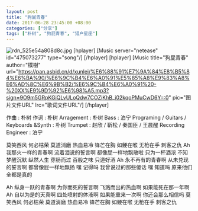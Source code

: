 ```yaml
---
layout: post
title: "狗屁青春"
date: 2017-06-28 23:45:00 +08:00
categories: ["分享"]
tags: ["朴树", "狗屁青春", "猎户星座"]
---
```


![rdn_525e54a808d8c.jpg][1]
[hplayer]
[Music server="netease" id="475073277" type="song"/]
[/hplayer]
[hplayer]
[Music title="狗屁青春" author="樸樹" url="https://pan.asbid.cn/d/xunlei/%E6%88%91%E7%9A%84%E8%B5%84%E6%BA%90/%E6%9C%B4%E6%A0%91%E5%85%A8%E9%83%A8%E6%AD%8C%E6%9B%B2/%E6%9C%B4%E6%A0%91%20-%20XX%E9%9D%92%E6%98%A5.mp3?sign=9O9m5GRpKGiQLvULoQdw7COZiKhB_i02kqoPMuCwD6Y=:0" pic="图片文件URL" lrc="歌词文件URL"/]
[/hplayer]


作曲 : 朴树
作词 : 朴树
Arragement : 朴树
Bass : 泊宁
Programing / Guitars / Keyboards &Synth : 朴树
Trumpet : 赵欣 / 靳松 / 秦国臣 / 王晨醒
Recording Engineer : 泊宁

莫笑西风 何必枯荣
莫道消磨 热血易冷
锋芒在胸 如鲠在喉
无枪在手 刺客之仇
Ah 我那火一样的青春啊
流着泪说的誓言啊
都像屁一样地飘散啦
只为一杯酒浓
不知梦醒沉默
纵然人生 穿肠而过
百般之味 只道好酒
Ah 永不再有的青春啊
从未兑现的誓言啊
都曾像屁一样地飘扬
嘿 记得吗
我曾说过的那些傻话
嘿 知道吗
原来他们全都是真的

Ah 纵身一跃的青春啊
为你而死的誓言啊
飞溅而出的热血啊
如果能死在那一年啊
Ah 自以为是的天真啊
四处喷射的体液啊
如果能重来一次啊
你还会那么相信吗
莫笑西风 何必枯荣
莫道消磨 热血易冷
锋芒在胸 如鲠在喉
无枪在手 刺客之仇

  [1]: https://xy07-1251893119.costj.myqcloud.com/2017/06/28/930017418.jpg